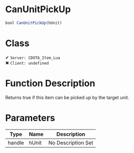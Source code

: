 # CanUnitPickUp
```js
bool CanUnitPickUp(hUnit)
```
# Class
✔ `Server: CDOTA_Item_Lua`  
✖ `Client: undefined`  

# Function Description
Returns true if this item can be picked up by the target unit.
# Parameters
Type|Name|Description
--|--|--
handle|hUnit|No Description Set
